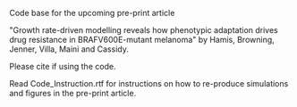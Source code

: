 Code base for the upcoming pre-print article

"Growth rate-driven modelling reveals how phenotypic adaptation drives drug resistance in BRAFV600E-mutant melanoma" by
Hamis, Browning, Jenner, Villa, Maini and Cassidy. 

Please cite if using the code.

Read Code_Instruction.rtf for instructions on how to re-produce simulations and figures in the pre-print article.

